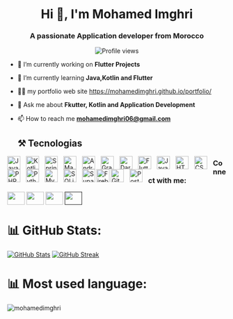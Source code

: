 <h1 align="center">Hi 👋, I'm Mohamed Imghri</h1>
<h3 align="center">A passionate Application developer from Morocco</h3>
<p align="center">
  <img src="https://komarev.com/ghpvc/?username=mohamedimghri&label=Profile%20views&color=0e75b6&style=flat" alt="Profile views" />
</p>

- 🔭 I’m currently working on **Flutter Projects**
  
- 🌱 I’m currently learning **Java,Kotlin and Flutter**

- 👨‍💻 my portfolio web site https://mohamedimghri.github.io/portfolio/
  
- 💬 Ask me about **Fkutter, Kotlin  and Application Development**

- 📫 How to reach me **mohamedimghri06@gmail.com**



  ## ⚒ Tecnologias

<img align="left" alt="Java" width="30px" style="padding-right: 10px;" src="https://cdn.jsdelivr.net/gh/devicons/devicon@latest/icons/java/java-original.svg" />
<img align="left" alt="Kotlin" width="30px" style="padding-right: 10px;" src="https://cdn.jsdelivr.net/gh/devicons/devicon@latest/icons/kotlin/kotlin-original.svg" />
<img align="left" alt="Spring Boot" width="30px" style="padding-right: 10px;" src="https://cdn.jsdelivr.net/gh/devicons/devicon@latest/icons/spring/spring-original.svg" />
<img align="left" alt="Maven" width="30px" style="padding-right: 10px;" src="https://cdn.jsdelivr.net/gh/devicons/devicon@latest/icons/maven/maven-original.svg" />
<img align="left" alt="Android" width="30px" style="padding-right: 10px;" src="https://cdn.jsdelivr.net/gh/devicons/devicon@latest/icons/android/android-original.svg" />
<img align="left" alt="Gradle" width="30px" style="padding-right: 10px;" src="https://cdn.jsdelivr.net/gh/devicons/devicon@latest/icons/gradle/gradle-original.svg" />
<img align="left" alt="Dart" width="30px" style="padding-right: 10px;" src="https://cdn.jsdelivr.net/gh/devicons/devicon@latest/icons/dart/dart-original.svg" />
<img align="left" alt="Flutter" width="30px" style="padding-right: 10px;" src="https://cdn.jsdelivr.net/gh/devicons/devicon@latest/icons/flutter/flutter-original.svg" />
<img align="left" alt="JavaScript" width="30px" style="padding-right: 10px;" src="https://cdn.jsdelivr.net/gh/devicons/devicon@latest/icons/javascript/javascript-plain.svg" />
<img align="left" alt="HTML5" width="30px" style="padding-right: 10px;" src="https://cdn.jsdelivr.net/gh/devicons/devicon@latest/icons/html5/html5-plain.svg" />
<img align="left" alt="CSS3" width="30px" style="padding-right: 10px;" src="https://cdn.jsdelivr.net/gh/devicons/devicon@latest/icons/css3/css3-plain.svg" />
<img align="left" alt="PHP" width="30px" style="padding-right: 10px;" src="https://cdn.jsdelivr.net/gh/devicons/devicon@latest/icons/php/php-original.svg" />
<img align="left" alt="Python" width="30px" style="padding-right: 10px;" src="https://cdn.jsdelivr.net/gh/devicons/devicon@latest/icons/python/python-plain.svg" />
<img align="left" alt="MySQL" width="30px" style="padding-right: 10px;" src="https://cdn.jsdelivr.net/gh/devicons/devicon@latest/icons/mysql/mysql-original.svg" />
<img align="left" alt="SQLite" width="30px" style="padding-right: 10px;" src="https://cdn.jsdelivr.net/gh/devicons/devicon@latest/icons/sqlite/sqlite-original.svg" />
<img align="left" alt="Supabase" width="30px" src="https://cdn.jsdelivr.net/gh/devicons/devicon@latest/icons/supabase/supabase-original.svg" />
<img align="left" alt="Firebase" width="30px" src="https://cdn.jsdelivr.net/gh/devicons/devicon@latest/icons/firebase/firebase-original.svg" />

<img align="left" alt="Git" width="30px" style="padding-right: 10px;" src="https://cdn.jsdelivr.net/gh/devicons/devicon@latest/icons/git/git-original.svg" />
<img align="left" alt="Postman" width="30px" style="padding-right: 10px;" src="https://cdn.jsdelivr.net/gh/devicons/devicon@latest/icons/postman/postman-original.svg" />




<h3 align="left">Connect with me:</h3>
<p align="left">
<a href="https://www.facebook.com/talwatt" target="blank"><img align="center" src="https://raw.githubusercontent.com/rahuldkjain/github-profile-readme-generator/master/src/images/icons/Social/facebook.svg" alt="" height="30" width="40" /></a>
<a href="https://www.linkedin.com/in/mohamed-imghri-b6a251342/" target="blank"><img align="center" src="https://raw.githubusercontent.com/rahuldkjain/github-profile-readme-generator/master/src/images/icons/Social/linked-in-alt.svg" alt="" height="30" width="40" /></a>
<a href="https://www.instagram.com/mohameed.im/" target="blank"><img align="center" src="https://raw.githubusercontent.com/rahuldkjain/github-profile-readme-generator/master/src/images/icons/Social/instagram.svg" alt="" height="30" width="40" /></a>
<a href="" target="blank"><img align="center" src="https://raw.githubusercontent.com/rahuldkjain/github-profile-readme-generator/master/src/images/icons/Social/twitter.svg" alt="" height="30" width="40" /></a>
</p>






# 📊 GitHub Stats:
[![GitHub Stats](https://github-readme-stats.vercel.app/api?username=mohamedimghri&theme=gotham)](https://github.com/mohamedimghri/github-readme-stats)
[![GitHub Streak](https://streak-stats.demolab.com/?user=mohamedimghri&&theme=gotham)](https://git.io/streak-stats)

# 📊 Most used  language:
<p><img align="left" src="https://github-readme-stats.vercel.app/api/top-langs?username=mohamedimghri&show_icons=true&locale=en&layout=compact" alt="mohamedimghri" /></p>

